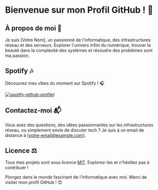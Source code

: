 # Bienvenue sur mon Profil GitHub ! 🌟

## À propos de moi 🚀

Je suis [Votre Nom], un passionné de l'informatique, des infrastructures réseau et des serveurs. Explorer l'univers infini du numérique, trouver la beauté dans la complexité des systèmes et résoudre des problèmes sont ma passion.

## Spotify 🎶

Découvrez mes vibes du moment sur Spotify ! 🎧

[![spotify-github-profile](https://spotify-github-profile.vercel.app/api/view?uid=mg5120sdt6uenh2rat1si1omh&cover_image=true&theme=default&show_offline=true&background_color=121212&interchange=false&bar_color=ff9500&bar_color_cover=true)](https://spotify-github-profile.vercel.app/api/view?uid=mg5120sdt6uenh2rat1si1omh&redirect=true))

## Contactez-moi 📬

Vous avez des questions, des idées passionnantes sur les infrastructures réseau, ou simplement envie de discuter tech ? Je suis à un email de distance à [votre-email@example.com].

## Licence ⚖️

Tous mes projets sont sous licence [MIT](LICENSE). Explorez-les et n'hésitez pas à contribuer !

Plongez dans le monde fascinant de l'informatique avec moi. Merci de visiter mon profil GitHub ! 😊
